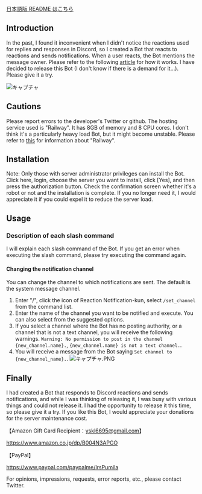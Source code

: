 [日本語版 README はこちら](https://github.com/Pumi1a/ReactionDetect/blob/main/README-ja.md)
## Introduction
In the past, I found it inconvenient when I didn't notice the reactions used for replies and responses in Discord, so I created a Bot that reacts to reactions and sends notifications. When a user reacts, the Bot mentions the message owner. Please refer to the following [article](https://qiita.com/Pumila/items/cf447c24538e13994a38) for how it works. I have decided to release this Bot (I don't know if there is a demand for it...). Please give it a try.

![キャプチャ](https://github.com/Pumi1a/ReactionDetect/assets/61972244/a1be651e-5ef9-4266-ab2b-9ecef81f6927)


## Cautions
Please report errors to the developer's Twitter or github.
The hosting service used is "Railway". It has 8GB of memory and 8 CPU cores. I don't think it's a particularly heavy load Bot, but it might become unstable. Please refer to [this](https://qiita.com/Pumila/items/29f26fb349d5592046ae) for information about "Railway".

## Installation
Note: Only those with server administrator privileges can install the Bot.
Click here, login, choose the server you want to install, click [Yes], and then press the authorization button. Check the confirmation screen whether it's a robot or not and the installation is complete.
If you no longer need it, I would appreciate it if you could expel it to reduce the server load.

## Usage
### Description of each slash command
I will explain each slash command of the Bot. If you get an error when executing the slash command, please try executing the command again.

#### Changing the notification channel
You can change the channel to which notifications are sent. The default is the system message channel.

1. Enter "/", click the icon of Reaction Notification-kun, select `/set_channel` from the command list.
2. Enter the name of the channel you want to be notified and execute. You can also select from the suggested options.
3. If you select a channel where the Bot has no posting authority, or a channel that is not a text channel, you will receive the following warnings. `Warning: No permission to post in the channel {new_channel.name}.`, `{new_channel.name} is not a text channel.`.
4. You will receive a message from the Bot saying `Set channel to {new_channel_name}.`.
![キャプチャ.PNG](https://qiita-image-store.s3.ap-northeast-1.amazonaws.com/0/1115291/08c532b7-ca08-59f8-18f7-7aaec400dd19.png)


## Finally
I had created a Bot that responds to Discord reactions and sends notifications, and while I was thinking of releasing it, I was busy with various things and could not release it. I had the opportunity to release it this time, so please give it a try.
If you like this Bot, I would appreciate your donations for the server maintenance cost.

【Amazon Gift Card Recipient：yskl6695@gmail.com】

https://www.amazon.co.jp/dp/B004N3APGO

【PayPal】

https://www.paypal.com/paypalme/IrsPumila

For opinions, impressions, requests, error reports, etc., please contact Twitter.
